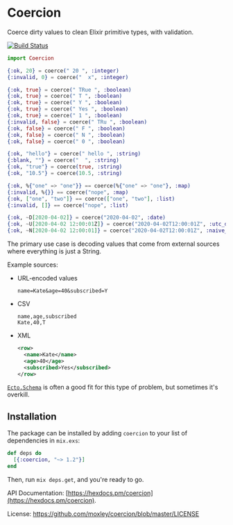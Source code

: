 # Coercion

Coerce dirty values to clean Elixir primitive types, with validation.

[![Build Status](https://api.travis-ci.org/moxley/coercion.svg?branch=master)](https://travis-ci.org/moxley/coercion)

```elixir
import Coercion

{:ok, 20} = coerce(" 20 ", :integer)
{:invalid, 0} = coerce("  x", :integer)

{:ok, true} = coerce(" TRue ", :boolean)
{:ok, true} = coerce(" T ", :boolean)
{:ok, true} = coerce(" Y ", :boolean)
{:ok, true} = coerce(" Yes ", :boolean)
{:ok, true} = coerce(" 1 ", :boolean)
{:invalid, false} = coerce(" TRu ", :boolean)
{:ok, false} = coerce(" F ", :boolean)
{:ok, false} = coerce(" N ", :boolean)
{:ok, false} = coerce(" 0 ", :boolean)

{:ok, "hello"} = coerce(" hello ", :string)
{:blank, ""} = coerce("  ", :string)
{:ok, "true"} = coerce(true, :string)
{:ok, "10.5"} = coerce(10.5, :string)

{:ok, %{"one" => "one"}} == coerce(%{"one" => "one"}, :map)
{:invalid, %{}} == coerce("nope", :map)
{:ok, ["one", "two"]} == coerce(["one", "two"], :list)
{:invalid, []} == coerce("nope", :list)

{:ok, ~D[2020-04-02]} = coerce("2020-04-02", :date)
{:ok, ~U[2020-04-02 12:00:01Z]} = coerce("2020-04-02T12:00:01Z", :utc_datetime)
{:ok, ~N[2020-04-02 12:00:01]} = coerce("2020-04-02T12:00:01Z", :naive_datetime)
```

The primary use case is decoding values that come from external sources where
everything is just a String.

Example sources:

- URL-encoded values
  ```
  name=Kate&age=40&subscribed=Y
  ```
- CSV
  ```csv
  name,age,subscribed
  Kate,40,T
  ```
- XML
  ```xml
  <row>
    <name>Kate</name>
    <age>40</age>
    <subscribed>Yes</subscribed>
  </row>
  ```

[`Ecto.Schema`](https://hexdocs.pm/ecto/Ecto.Schema.html) is often a good
fit for this type of problem, but sometimes it's overkill.

## Installation

The package can be installed
by adding `coercion` to your list of dependencies in `mix.exs`:

```elixir
def deps do
  [{:coercion, "~> 1.2"}]
end
```

Then, run `mix deps.get`, and you're ready to go.

API Documentation: [https://hexdocs.pm/coercion](https://hexdocs.pm/coercion).

License: https://github.com/moxley/coercion/blob/master/LICENSE
